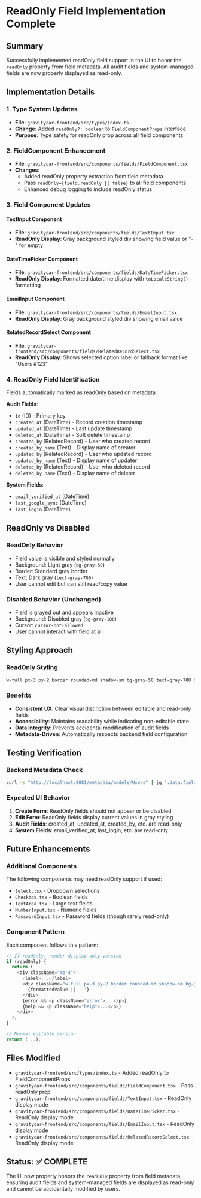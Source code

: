 # ReadOnly Field Implementation Complete

## Summary
Successfully implemented readOnly field support in the UI to honor the `readOnly` property from field metadata. All audit fields and system-managed fields are now properly displayed as read-only.

## Implementation Details

### 1. Type System Updates
- **File**: `gravitycar-frontend/src/types/index.ts`
- **Change**: Added `readOnly?: boolean` to `FieldComponentProps` interface
- **Purpose**: Type safety for readOnly prop across all field components

### 2. FieldComponent Enhancement
- **File**: `gravitycar-frontend/src/components/fields/FieldComponent.tsx`
- **Changes**:
  - Added readOnly property extraction from field metadata
  - Pass `readOnly={field.readOnly || false}` to all field components
  - Enhanced debug logging to include readOnly status

### 3. Field Component Updates

#### TextInput Component
- **File**: `gravitycar-frontend/src/components/fields/TextInput.tsx`
- **ReadOnly Display**: Gray background styled div showing field value or "-" for empty

#### DateTimePicker Component  
- **File**: `gravitycar-frontend/src/components/fields/DateTimePicker.tsx`
- **ReadOnly Display**: Formatted date/time display with `toLocaleString()` formatting

#### EmailInput Component
- **File**: `gravitycar-frontend/src/components/fields/EmailInput.tsx`
- **ReadOnly Display**: Gray background styled div showing email value

#### RelatedRecordSelect Component
- **File**: `gravitycar-frontend/src/components/fields/RelatedRecordSelect.tsx`
- **ReadOnly Display**: Shows selected option label or fallback format like "Users #123"

### 4. ReadOnly Field Identification
Fields automatically marked as readOnly based on metadata:

**Audit Fields**:
- `id` (ID) - Primary key
- `created_at` (DateTime) - Record creation timestamp
- `updated_at` (DateTime) - Last update timestamp  
- `deleted_at` (DateTime) - Soft delete timestamp
- `created_by` (RelatedRecord) - User who created record
- `created_by_name` (Text) - Display name of creator
- `updated_by` (RelatedRecord) - User who updated record
- `updated_by_name` (Text) - Display name of updater
- `deleted_by` (RelatedRecord) - User who deleted record
- `deleted_by_name` (Text) - Display name of deleter

**System Fields**:
- `email_verified_at` (DateTime)
- `last_google_sync` (DateTime)
- `last_login` (DateTime)

## ReadOnly vs Disabled

### ReadOnly Behavior
- Field value is visible and styled normally
- Background: Light gray (`bg-gray-50`)
- Border: Standard gray border
- Text: Dark gray (`text-gray-700`)
- User cannot edit but can still read/copy value

### Disabled Behavior (Unchanged)
- Field is grayed out and appears inactive
- Background: Disabled gray (`bg-gray-100`)
- Cursor: `cursor-not-allowed`
- User cannot interact with field at all

## Styling Approach

### ReadOnly Styling
```css
w-full px-3 py-2 border rounded-md shadow-sm bg-gray-50 text-gray-700 border-gray-300
```

### Benefits
- **Consistent UX**: Clear visual distinction between editable and read-only fields
- **Accessibility**: Maintains readability while indicating non-editable state
- **Data Integrity**: Prevents accidental modification of audit fields
- **Metadata-Driven**: Automatically respects backend field configuration

## Testing Verification

### Backend Metadata Check
```bash
curl -s "http://localhost:8081/metadata/models/Users" | jq '.data.fields | to_entries[] | select(.value.readOnly == true) | {name: .key, readOnly: .value.readOnly, type: .value.type}'
```

### Expected UI Behavior
1. **Create Form**: ReadOnly fields should not appear or be disabled
2. **Edit Form**: ReadOnly fields display current values in gray styling
3. **Audit Fields**: created_at, updated_at, created_by, etc. are read-only
4. **System Fields**: email_verified_at, last_login, etc. are read-only

## Future Enhancements

### Additional Components
The following components may need readOnly support if used:
- `Select.tsx` - Dropdown selections
- `Checkbox.tsx` - Boolean fields  
- `TextArea.tsx` - Large text fields
- `NumberInput.tsx` - Numeric fields
- `PasswordInput.tsx` - Password fields (though rarely read-only)

### Component Pattern
Each component follows this pattern:
```typescript
// If readOnly, render display-only version
if (readOnly) {
  return (
    <div className="mb-4">
      <label>...</label>
      <div className="w-full px-3 py-2 border rounded-md shadow-sm bg-gray-50 text-gray-700 border-gray-300">
        {formattedValue || '-'}
      </div>
      {error && <p className="error">...</p>}
      {help && <p className="help">...</p>}
    </div>
  );
}

// Normal editable version
return (...);
```

## Files Modified
- `gravitycar-frontend/src/types/index.ts` - Added readOnly to FieldComponentProps
- `gravitycar-frontend/src/components/fields/FieldComponent.tsx` - Pass readOnly prop
- `gravitycar-frontend/src/components/fields/TextInput.tsx` - ReadOnly display mode
- `gravitycar-frontend/src/components/fields/DateTimePicker.tsx` - ReadOnly display mode  
- `gravitycar-frontend/src/components/fields/EmailInput.tsx` - ReadOnly display mode
- `gravitycar-frontend/src/components/fields/RelatedRecordSelect.tsx` - ReadOnly display mode

## Status: ✅ COMPLETE
The UI now properly honors the `readOnly` property from field metadata, ensuring audit fields and system-managed fields are displayed as read-only and cannot be accidentally modified by users.
